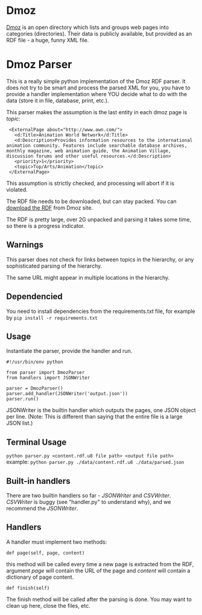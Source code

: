 Dmoz
====
[Dmoz](http://www.dmoz.org) is an open directory which lists and groups web pages into categories (directories). Their data is publicly available, but provided as an RDF file - a huge, funny XML file.

Dmoz Parser
========

This is a really simple python implementation of the Dmoz RDF parser. It does not try to be smart and process the parsed XML for you, you have to provide a handler implementation where YOU decide what to do with the data (store it in file, database, print, etc.).

This parser makes the assumption is the last entity in each dmoz page is _topic_:

     <ExternalPage about="http://www.awn.com/">
       <d:Title>Animation World Network</d:Title>
       <d:Description>Provides information resources to the international animation community. Features include searchable database archives, monthly magazine, web animation guide, the Animation Village, discussion forums and other useful resources.</d:Description>
       <priority>1</priority>
       <topic>Top/Arts/Animation</topic>
     </ExternalPage>

This assumption is strictly checked, and processing will abort if it is violated.

The RDF file needs to be downloaded, but can stay packed. You can [download the RDF](http://rdf.dmoz.org/rdf/content.rdf.u8.gz) from Dmoz site.

The RDF is pretty large, over 2G unpacked and parsing it takes some time, so there is a progress indicator.

Warnings
--------

This parser does not check for links between topics in the hierarchy, or any sophisticated parsing of the hierarchy.

The same URL might appear in multiple locations in the hierarchy.

Dependencied
------------
You need to install dependencies from the requirements.txt file, for example by `pip install -r requirements.txt`

Usage
-----
Instantiate the parser, provide the handler and run.

    #!/usr/bin/env python

    from parser import DmozParser
    from handlers import JSONWriter

    parser = DmozParser()
    parser.add_handler(JSONWriter('output.json'))
    parser.run()

JSONWriter is the builtin handler which outputs the pages, one JSON object per line.
(Note: This is different than saying that the entire file is a large JSON list.)

Terminal Usage
--------------
`python parser.py <content.rdf.u8 file path> <output file path>`
example: `python parser.py ./data/content.rdf.u8 ./data/parsed.json`

Built-in handlers
-----------------
There are two builtin handlers so far - _JSONWriter_ and _CSVWriter_.
_CSVWriter_ is buggy (see "handler.py" to understand why), and we recommend the _JSONWriter_.

Handlers
--------
A handler must implement two methods:

    def page(self, page, content)

this method will be called every time a new page is extracted from the RDF, argument _page_ will contain the URL of the page and _content_ will contain a dictionary of page content.

    def finish(self)

The finish method will be called after the parsing is done. You may want to clean up here, close the files, etc.
